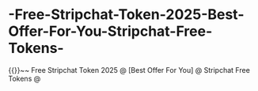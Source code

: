 # -Free-Stripchat-Token-2025-Best-Offer-For-You-Stripchat-Free-Tokens-
{{}}~~ Free Stripchat Token 2025 @ [Best Offer For You] @ Stripchat Free Tokens @
